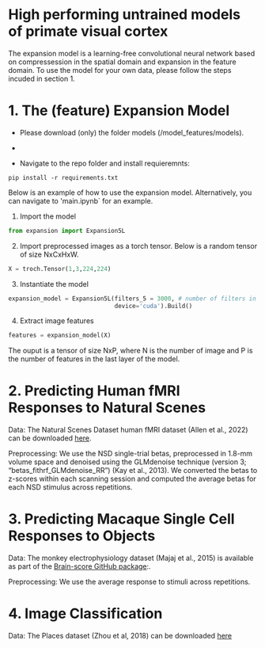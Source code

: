 # High performing untrained models of primate visual cortex

The expansion model is a learning-free convolutional neural network based on compressession in the spatial domain and expansion in the feature domain. To use the model for your own data, please follow the steps incuded in section 1.  


# 1. The (feature) Expansion Model

- Please download (only) the folder models (/model_features/models).
- 

- Navigate to the repo folder and install requieremnts:
```
pip install -r requirements.txt 
```


Below is an example of how to use the expansion model. Alternatively, you can navigate to 'main.ipynb` for an example.

1. Import the model
```python
from expansion import Expansion5L
```

2. Import preprocessed images as a torch tensor. Below is a random tensor of size NxCxHxW.
```python
X = troch.Tensor(1,3,224,224)
```

3. Instantiate the model
```python
expansion_model = Expansion5L(filters_5 = 3000, # number of filters in the last convolution layer of the model
                              device='cuda').Build()

```

4. Extract image features
```python
features = expansion_model(X)
```

The ouput is a tensor of size NxP, where N is the number of image and P is the number of features in the last layer of the model.


# 2. Predicting Human fMRI Responses to Natural Scenes

Data:
The Natural Scenes Dataset human fMRI dataset (Allen et al., 2022) can be downloaded [here](https://naturalscenesdataset.org/). 

Preprocessing:
We use the NSD single-trial betas, preprocessed in 1.8-mm volume space and denoised using the GLMdenoise technique (version 3; “betas_fithrf_GLMdenoise_RR”) (Kay et al., 2013). We converted the betas to z-scores within each scanning session and computed the average betas for each NSD stimulus across repetitions. 

 
# 3. Predicting Macaque Single Cell Responses to Objects 

Data:
The monkey electrophysiology dataset (Majaj et al., 2015) is available as part of the [Brain-score GitHub package](https://github.com/brain-score):. 

Preprocessing:
We use the average response to stimuli across repetitions. 


# 4. Image Classification 

Data:
The Places dataset (Zhou et al, 2018) can be downloaded [here](http://places2.csail.mit.edu/)


  
  
